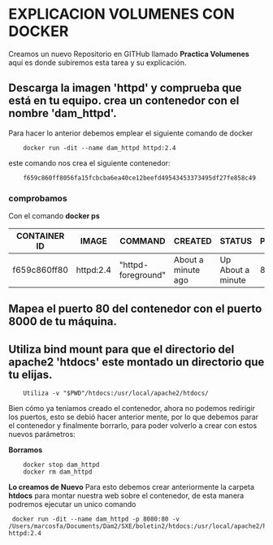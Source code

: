 # EXPLICACION VOLUMENES CON DOCKER

Creamos un nuevo Repositorio en GITHub llamado **Practica Volumenes**
aquí es donde subiremos esta tarea y su explicación.


Descarga la imagen 'httpd' y comprueba que está en tu equipo.
crea un contenedor con el nombre 'dam_httpd'.
---

Para hacer lo anterior debemos emplear el siguiente comando de docker

        docker run -dit --name dam_httpd httpd:2.4

este comando nos crea el siguiente contenedor:

        f659c860ff8056fa15fcbcba6ea40ce12beefd49543453373495df27fe858c49


### comprobamos

Con el comando **docker ps**


| CONTAINER ID   | IMAGE     | COMMAND            | CREATED            | STATUS            | PORTS      | NAMES    |
| --------------- | --------- | ------------------ | ------------------ | ------------------ | ---------- | -------- |
| f659c860ff80    | httpd:2.4 | "httpd-foreground" | About a minute ago | Up About a minute | 80/tcp     | dam_httpd |



Mapea el puerto 80 del contenedor con el puerto 8000 de tu máquina.
---
Utiliza bind mount para que el directorio del apache2 'htdocs' este montado un directorio que tu elijas.
---        
        Utiliza -v "$PWD"/htdocs:/usr/local/apache2/htdocs/


Bien cómo ya teniamos creado el contenedor, ahora no podemos redirigir los puertos, esto se debió hacer anterior mente, por lo que debemos parar el contenedor y finalmente borrarlo, para poder volverlo a crear con estos nuevos parámetros:

**Borramos**

        docker stop dam_httpd
        docker rm dam_httpd

**Lo creamos de Nuevo**
Para esto debemos crear anteriormente la carpeta **htdocs** para montar nuestra web sobre el contenedor, de esta manera podremos ejecutar un unico comando

     docker run -dit --name dam_httpd -p 8080:80 -v /Users/marcosfa/Documents/Dam2/SXE/boletin2/htdocs:/usr/local/apache2/htdocs/ httpd:2.4




